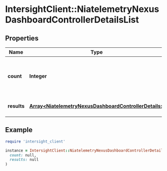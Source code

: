 # IntersightClient::NiatelemetryNexusDashboardControllerDetailsList

## Properties

| Name | Type | Description | Notes |
| ---- | ---- | ----------- | ----- |
| **count** | **Integer** | The total number of &#39;niatelemetry.NexusDashboardControllerDetails&#39; resources matching the request, accross all pages. The &#39;Count&#39; attribute is included when the HTTP GET request includes the &#39;$inlinecount&#39; parameter. | [optional] |
| **results** | [**Array&lt;NiatelemetryNexusDashboardControllerDetails&gt;**](NiatelemetryNexusDashboardControllerDetails.md) | The array of &#39;niatelemetry.NexusDashboardControllerDetails&#39; resources matching the request. | [optional] |

## Example

```ruby
require 'intersight_client'

instance = IntersightClient::NiatelemetryNexusDashboardControllerDetailsList.new(
  count: null,
  results: null
)
```


